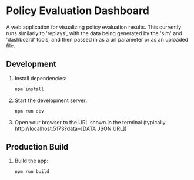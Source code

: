 # Policy Evaluation Dashboard

A web application for visualizing policy evaluation results. This currently runs similarly to 'replays',
with the data being generated by the 'sim' and 'dashboard' tools, and then passed in as a url parameter or as an
uploaded file.



## Development

1. Install dependencies:
   ```bash
   npm install
   ```

2. Start the development server:
   ```bash
   npm run dev
   ```

3. Open your browser to the URL shown in the terminal (typically http://localhost:5173?data=[DATA JSON URL])

## Production Build

1. Build the app:
   ```bash
   npm run build
   ```


